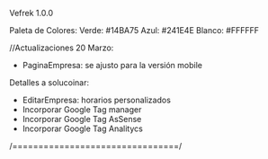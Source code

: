 Vefrek 1.0.0

Paleta de Colores:
Verde: #14BA75
Azul: #241E4E
Blanco: #FFFFFF

//Actualizaciones 20 Marzo:

- PaginaEmpresa: se ajusto para la versión mobile

Detalles a solucoinar:

- EditarEmpresa: horarios personalizados
- Incorporar Google Tag manager
- Incorporar Google Tag AsSense
- Incorporar Google Tag Analitycs

/================================/

